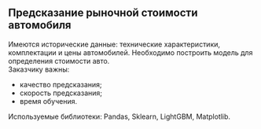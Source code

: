 ## Предсказание рыночной стоимости автомобиля
Имеются исторические данные: технические характеристики, комплектации и цены автомобилей. Необходимо построить модель для определения стоимости авто.  
Заказчику важны:
- качество предсказания;
- скорость предсказания;
- время обучения.  

Используемые библиотеки: Pandas, Sklearn, LightGBM, Matplotlib.
